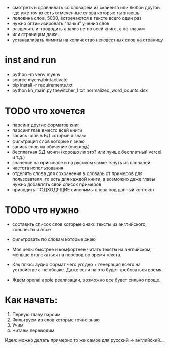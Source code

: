 - смотреть и сравнивать со словарем из скайенга или любой другой где уже точно есть отмеченные слова которые ты знаешь
- половина слов, 5000, встречаются в тексте всего один раз
- нужно оптимизировать "пачки" учения слов
- разделять и проводить анализ не по всей книге, а по главам
- или страницам даже.
- устанавливать лимиты на количество неизвестных слов на страницу

# inst and run

- python -m venv myenv  
- source myenv/bin/activate 
- pip install -r requirements.txt
- python kn_main.py thewitcher_1.txt normalized_word_counts.xlsx


# TODO что хочется
- парсинг других форматов книг
- парсинг глав вместо всей книги
- запись слов в БД которые я знаю
- фильтрация слов которые я знаю
- запись слов на обучение (очередь)
- бесплатная БД монги (хорошо ли это? или лучше бесплатный vercel и т.д.)
- значение на оригинале и на русском языке тянуть из словарей
- частота использования
- отделять слова для сохранения в словарь от примеров для пользователя. то есть для каждой книги, а возможно даже главы нужно добавлять свой список примеров
- приводить ПОДХОДЯЩИЕ синонимы слова под данный контекст

# TODO что нужно
- составить список слов которые знаю: тексты из английского, конспекты и эссе
- фильтровать по словам которые знаю

- Моя цель: быстрее и комфортнее читать тексты на английском, меньше отвлекаться на перевод во время текста.
- Как плюс: аудио формат чего угодно + генерация всего на устройстве а не облаке. Даже если на это будет требоваться время.

- Ждем openai apple реализации, возможно все будет сильно проще.

# Как начать:
1. Первую главу парсим
2. Фильтруем из слов которые точно знаю
3. Учим
4. Читаем переводим

Идея: можно делать примерно то же самое для русский -> английский...
